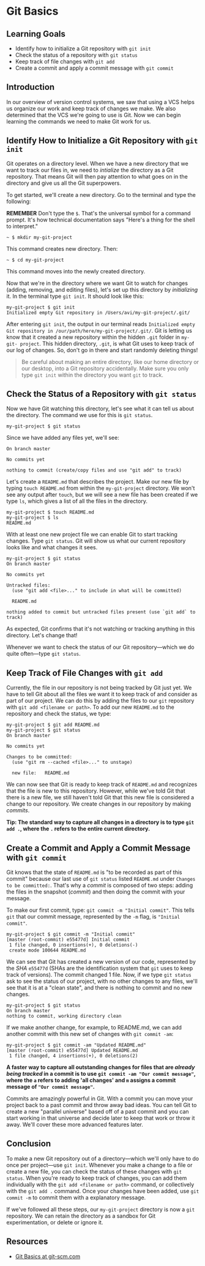# Git Basics

## Learning Goals

- Identify how to initialize a Git repository with `git init`
- Check the status of a repository with `git status`
- Keep track of file changes with `git add`
- Create a commit and apply a commit message with `git commit`

## Introduction

In our overview of version control systems, we saw that using a VCS helps us
organize our work and keep track of changes we make. We also determined that the
VCS we're going to use is Git. Now we can begin learning the commands we need to
make Git work for us.

## Identify How to Initialize a Git Repository with `git init`

Git operates on a directory level. When we have a new directory that we want to
track our files in, we need to _intialize_ the directory as a Git repository.
That means Git will then pay attention to what goes on in the directory and give
us all the Git superpowers.

To get started, we'll create a new directory. Go to the terminal and type the
following:

**REMEMBER** Don't type the `$`. That's the universal symbol for a command prompt.
It's how technical documentation says "Here's a thing for the shell to interpret."

```
~ $ mkdir my-git-project
```

This command creates new directory. Then:

```
~ $ cd my-git-project
```

This command moves into the newly created directory.

Now that we're in the directory where we want Git to watch for changes (adding,
removing, and editing files), let's set up this directory by _initializing_ it.
In the terminal type `git init`. It should look like this:

```
my-git-project $ git init
Initialized empty Git repository in /Users/avi/my-git-project/.git/
```

After entering `git init`, the output in our terminal reads `Initialized empty
Git repository in /our/path/here/my-git-project/.git/`. Git is letting us know
that it created a new repository within the hidden `.git` folder in `my-git-
project`. This hidden directory, `.git`, is what Git uses to keep track of our
log of changes. So, don't go in there and start randomly deleting things!

> Be careful about making an entire directory, like our home directory or our
> desktop, into a Git repository accidentally. Make sure you only type `git init`
> within the directory you want `git` to track.

## Check the Status of a Repository with `git status`

Now we have Git watching this directory, let's see what it can tell us about the
directory. The command we use for this is `git status`.

```
my-git-project $ git status
```

Since we have added any files yet, we'll see:

```
On branch master

No commits yet

nothing to commit (create/copy files and use "git add" to track)
```

Let's create a `README.md` that describes the project. Make our new file by
typing `touch README.md` from within the `my-git-project` directory. We won't
see any output after `touch`, but we will see a new file has been created if we
type `ls`, which gives a list of all the files in the directory.

```
my-git-project $ touch README.md
my-git-project $ ls
README.md
```

With at least one new project file we can enable Git to start tracking changes.
Type `git status`. Git will show us what our current repository looks like and
what changes it sees.

```
my-git-project $ git status
On branch master

No commits yet

Untracked files:
  (use "git add <file>..." to include in what will be committed)

  README.md

nothing added to commit but untracked files present (use `git add` to track)
```

As expected, Git confirms that it's not watching or tracking anything in this
directory. Let's change that!

Whenever we want to check the status of our Git repository—which we do quite
often—type `git status`.

## Keep Track of File Changes with `git add`

Currently, the file in our repository is not being tracked by Git just yet. We
have to tell Git about all the files we want it to keep track of and consider as
part of our project. We can do this by adding the files to our `git` repository
with `git add <filename or path>`. To add our new `README.md` to the repository
and check the status, we type:

```
my-git-project $ git add README.md
my-git-project $ git status
On branch master

No commits yet

Changes to be committed:
  (use "git rm --cached <file>..." to unstage)

  new file:   README.md
```

We can now see that Git is ready to keep track of `README.md` and recognizes
that the file is new to this repository. However, while we've told Git that
there is a new file, we still haven't told Git that this new file is considered
a change to our repository. We create changes in our repository by making
_commits_.

**Tip: The standard way to capture all changes in a directory is to type `git add .`, where the `.` refers to the entire current directory.**

## Create a Commit and Apply a Commit Message with `git commit`

Git knows that the state of `README.md` is "to be recorded as part of this
commit" because our last use of `git status` listed `README.md` under `Changes
to be committed:`. That's why a _commit_ is composed of two steps: adding the
files in the snapshot (_commit_) and then doing the commit with your message.

To make our first commit, type: `git commit -m "Initial commit"`. This tells
`git` that our commit message, represented by the `-m` flag, is `"Initial commit"`.

```
my-git-project $ git commit -m "Initial commit"
[master (root-commit) e55477d] Initial commit
 1 file changed, 0 insertions(+), 0 deletions(-)
 create mode 100644 README.md
```

We can see that Git has created a new version of our code, represented by the
_SHA_ `e55477d` (SHAs are the identification system that `git` uses to keep track
of versions). The commit changed 1 file. Now, if we type `git status` ask to
see the status of our project, with no other changes to any files, we'll see
that it is at a "clean state", and there is nothing to commit and no new changes.

```
my-git-project $ git status
On branch master
nothing to commit, working directory clean
```
If we make another change, for example, to README.md, we can add another commit 
with this new set of changes with `git commit -am`:

```
my-git-project $ git commit -am "Updated README.md"
[master (root-commit) e55477d] Updated README.md
 1 file changed, 4 insertions(+), 0 deletions(2)
```

**A faster way to capture all outstanding changes for files that are _already
being tracked_ in a commit is to use `git commit -am "Our commit message"`,
where the `a` refers to adding 'all changes' and `m` assigns a commit message
of `"Our commit message"`.**

Commits are amazingly powerful in Git. With a commit you can move your project
back to a past commit and throw away bad ideas. You can tell Git to create a new
"parallel universe" based off of a past commit and you can start working in that
universe and decide later to keep that work or throw it away. We'll cover these
more advanced features later.

## Conclusion

To make a new Git repository out of a directory—which we'll only have to do once
per project—use `git init`.  Whenever you make a change to a file or create a
new file, you can check the status of these changes with `git status`. When
you're ready to keep track of changes, you can add them individually with the
`git add <filename or path>` command, or collectively with the `git add .`
command. Once your changes have been added, use `git commit -m` to commit them
with a explanatory message.

If we've followed all these steps, our `my-git-project` directory is now a `git`
repository. We can retain the directory as a sandbox for Git experimentation, or
delete or ignore it.

## Resources

- [Git Basics at git-scm.com](https://git-scm.com/book/en/v1/Git-Basics)
